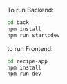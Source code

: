 To run Backend:

```bash
cd back
npm install
npm run start:dev
```
to run Frontend:
```bash 
cd recipe-app 
npm install 
npm run dev
```